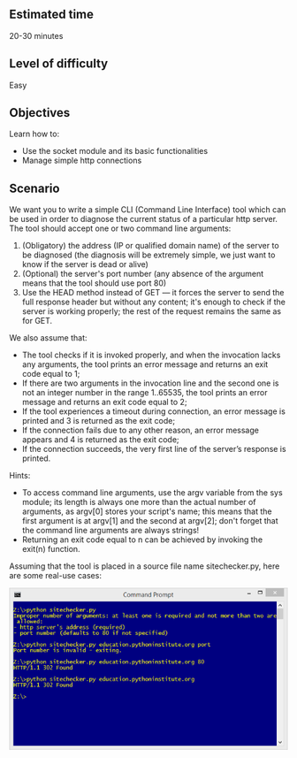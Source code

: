 ## Estimated time

20-30 minutes

## Level of difficulty

Easy

## Objectives

Learn how to:
- Use the socket module and its basic functionalities
- Manage simple http connections

## Scenario

We want you to write a simple CLI (Command Line Interface) tool which can be used in order to diagnose the current status of a particular http server. The tool should accept one or two command line arguments:

1. (Obligatory) the address (IP or qualified domain name) of the server to be diagnosed (the diagnosis will be extremely simple, we just want to know if the server is dead or alive)
2. (Optional) the server's port number (any absence of the argument means that the tool should use port 80)
3. Use the HEAD method instead of GET — it forces the server to send the full response header but without any content; it's enough to check if the server is working properly; the rest of the request remains the same as for GET.

We also assume that:
- The tool checks if it is invoked properly, and when the invocation lacks any arguments, the tool prints an error message and returns an exit code equal to 1;
- If there are two arguments in the invocation line and the second one is not an integer number in the range 1..65535, the tool prints an error message and returns an exit code equal to 2;
- If the tool experiences a timeout during connection, an error message is printed and 3 is returned as the exit code;
- If the connection fails due to any other reason, an error message appears and 4 is returned as the exit code;
- If the connection succeeds, the very first line of the server’s response is printed. 

Hints:
- To access command line arguments, use the argv variable from the sys module; its length is always one more than the actual number of arguments, as argv[0] stores your script's name; this means that the first argument is at argv[1] and the second at argv[2]; don't forget that the command line arguments are always strings!
- Returning an exit code equal to n can be achieved by invoking the exit(n) function.

Assuming that the tool is placed in a source file name sitechecker.py, here are some real-use cases:

![Command prompt](./media/1_presentation.png)